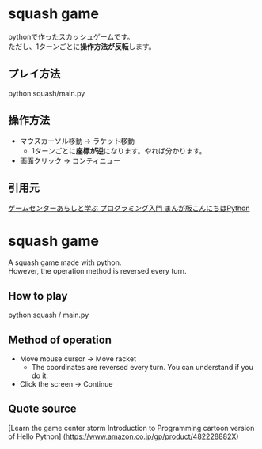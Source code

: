 # squash game

pythonで作ったスカッシュゲームです。<br>
ただし、1ターンごとに**操作方法が反転**します。

## プレイ方法
python squash/main.py

## 操作方法
* マウスカーソル移動 → ラケット移動
	* 1ターンごとに**座標が逆**になります。やれば分かります。
* 画面クリック → コンティニュー

## 引用元
[ゲームセンターあらしと学ぶ プログラミング入門 まんが版こんにちはPython](https://www.amazon.co.jp/gp/product/482228882X)



# squash game

A squash game made with python. <br>
However, the operation method is reversed every turn.

## How to play
python squash / main.py

## Method of operation
* Move mouse cursor → Move racket
  * The coordinates are reversed every turn. You can understand if you do it.
* Click the screen → Continue

## Quote source
[Learn the game center storm Introduction to Programming cartoon version of Hello Python] (https://www.amazon.co.jp/gp/product/482228882X)

